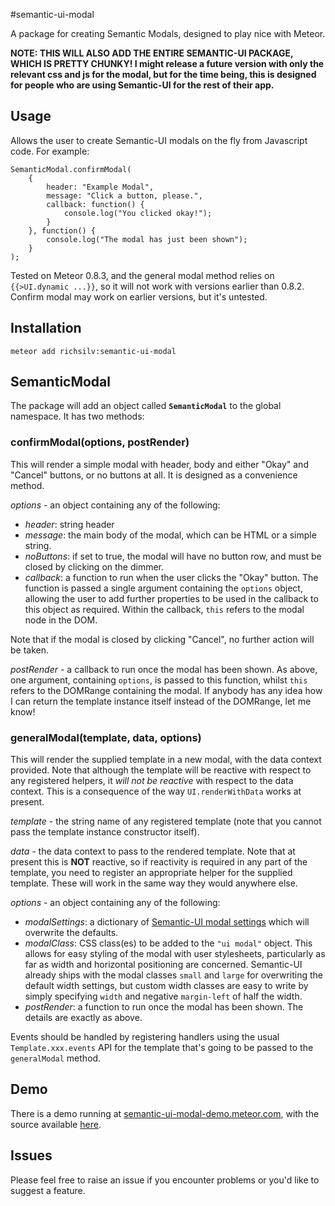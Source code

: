 #semantic-ui-modal

A package for creating Semantic Modals, designed to play nice with Meteor.

**NOTE: THIS WILL ALSO ADD THE ENTIRE SEMANTIC-UI PACKAGE, WHICH IS PRETTY CHUNKY!  I might release a future version with only the relevant css and js for the modal, but for the time being, this is designed for people who are using Semantic-UI for the rest of their app.**

## Usage

Allows the user to create Semantic-UI modals on the fly from Javascript code.  For example:

    SemanticModal.confirmModal(
        {
            header: "Example Modal",
            message: "Click a button, please.",
            callback: function() {
                console.log("You clicked okay!");    
            }
        }, function() {
            console.log("The modal has just been shown");
        }
    );

Tested on Meteor 0.8.3, and the general modal method relies on `{{>UI.dynamic ...}}`, so it will not work with versions earlier than 0.8.2.  Confirm modal may work on earlier versions, but it's untested.

## Installation

    meteor add richsilv:semantic-ui-modal

## SemanticModal

The package will add an object called **`SemanticModal`** to the global namespace.  It has two methods:

### confirmModal(options, postRender)

This will render a simple modal with header, body and either "Okay" and "Cancel" buttons, or no buttons at all.  It is designed as a convenience method.

*options* - an object containing any of the following:

* *header*: string header
* *message*: the main body of the modal, which can be HTML or a simple string.
* *noButtons*: if set to true, the modal will have no button row, and must be closed by clicking on the dimmer.
* *callback*: a function to run when the user clicks the "Okay" button.  The function is passed a single argument containing the `options` object, allowing the user to add further properties to be used in the callback to this object as required.  Within the callback, `this` refers to the modal node in the DOM.
    
Note that if the modal is closed by clicking "Cancel", no further action will be taken.

*postRender* - a callback to run once the modal has been shown.  As above, one argument, containing `options`, is passed to this function, whilst `this` refers to the DOMRange containing the modal.  If anybody has any idea how I can return the template instance itself instead of the DOMRange, let me know!

### generalModal(template, data, options)

This will render the supplied template in a new modal, with the data context provided.  Note that although the template will be reactive with respect to any registered helpers, it *will not be reactive* with respect to the data context.  This is a consequence of the way `UI.renderWithData` works at present.

*template* - the string name of any registered template (note that you cannot pass the template instance constructor itself).

*data* - the data context to pass to the rendered template.  Note that at present this is **NOT** reactive, so if reactivity is required in any part of the template, you need to register an appropriate helper for the supplied template.  These will work in the same way they would anywhere else.

*options* - an object containing any of the following:

* *modalSettings*: a dictionary of [Semantic-UI modal settings](http://semantic-ui.com/modules/modal.html#/settings) which will overwrite the defaults.
* *modalClass*: CSS class(es) to be added to the `"ui modal"` object.  This allows for easy styling of the modal with user stylesheets, particularly as far as width and horizontal positioning are concerned.  Semantic-UI already ships with the modal classes `small` and `large` for overwriting the default width settings, but custom width classes are easy to write by simply specifying `width` and negative `margin-left` of half the width.
* *postRender*: a function to run once the modal has been shown.  The details are exactly as above.

Events should be handled by registering handlers using the usual `Template.xxx.events` API for the template that's going to be passed to the `generalModal` method.

## Demo

There is a demo running at [semantic-ui-modal-demo.meteor.com](http://semantic-ui-modal-demo.meteor.com), with the source available [here](https://github.com/richsilv/meteor-semantic-ui-modal-demo).

## Issues

Please feel free to raise an issue if you encounter problems or you'd like to suggest a feature.
